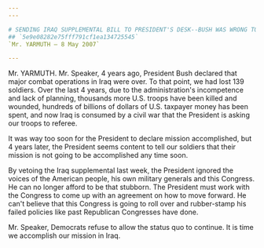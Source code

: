 ```yaml
---
---

# SENDING IRAQ SUPPLEMENTAL BILL TO PRESIDENT'S DESK--BUSH WAS WRONG TO  VETO
## `5e9e08282e75fff791cf1ea134725545`
`Mr. YARMUTH — 8 May 2007`

---
```



Mr. YARMUTH. Mr. Speaker, 4 years ago, President Bush declared that 
major combat operations in Iraq were over. To that point, we had lost 
139 soldiers. Over the last 4 years, due to the administration's 
incompetence and lack of planning, thousands more U.S. troops have been 
killed and wounded, hundreds of billions of dollars of U.S. taxpayer 
money has been spent, and now Iraq is consumed by a civil war that the 
President is asking our troops to referee.

It was way too soon for the President to declare mission 
accomplished, but 4 years later, the President seems content to tell 
our soldiers that their mission is not going to be accomplished any 
time soon.

By vetoing the Iraq supplemental last week, the President ignored the 
voices of the American people, his own military generals and this 
Congress. He can no longer afford to be that stubborn. The President 
must work with the Congress to come up with an agreement on how to move 
forward. He can't believe that this Congress is going to roll over and 
rubber-stamp his failed policies like past Republican Congresses have 
done.

Mr. Speaker, Democrats refuse to allow the status quo to continue. It 
is time we accomplish our mission in Iraq.
